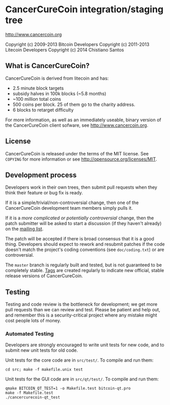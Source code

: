 CancerCureCoin integration/staging tree
================================

http://www.cancercoin.org

Copyright (c) 2009-2013 Bitcoin Developers
Copyright (c) 2011-2013 Litecoin Developers
Copyright (c) 2014 Chistiano Santos

What is CancerCureCoin?
----------------

CancerCureCoin is derived from litecoin and has:
 - 2.5 minute block targets
 - subsidy halves in 100k blocks (~5.8 months)
 - ~100 million total coins
 - 500 coins per block. 25 of them go to the charity address.
 - 6 blocks to retarget difficulty

For more information, as well as an immediately useable, binary version of
the CancerCureCoin client sofware, see http://www.cancercoin.org.

License
-------

CancerCureCoin is released under the terms of the MIT license. See `COPYING` for more
information or see http://opensource.org/licenses/MIT.

Development process
-------------------

Developers work in their own trees, then submit pull requests when they think
their feature or bug fix is ready.

If it is a simple/trivial/non-controversial change, then one of the CancerCureCoin
development team members simply pulls it.

If it is a *more complicated or potentially controversial* change, then the patch
submitter will be asked to start a discussion (if they haven't already) on the
[mailing list](http://sourceforge.net/mailarchive/forum.php?forum_name=bitcoin-development).

The patch will be accepted if there is broad consensus that it is a good thing.
Developers should expect to rework and resubmit patches if the code doesn't
match the project's coding conventions (see `doc/coding.txt`) or are
controversial.

The `master` branch is regularly built and tested, but is not guaranteed to be
completely stable. [Tags](https://github.com/bitcoin/bitcoin/tags) are created
regularly to indicate new official, stable release versions of CancerCureCoin.

Testing
-------

Testing and code review is the bottleneck for development; we get more pull
requests than we can review and test. Please be patient and help out, and
remember this is a security-critical project where any mistake might cost people
lots of money.

### Automated Testing

Developers are strongly encouraged to write unit tests for new code, and to
submit new unit tests for old code.

Unit tests for the core code are in `src/test/`. To compile and run them:

    cd src; make -f makefile.unix test

Unit tests for the GUI code are in `src/qt/test/`. To compile and run them:

    qmake BITCOIN_QT_TEST=1 -o Makefile.test bitcoin-qt.pro
    make -f Makefile.test
    ./cancercurecoin-qt_test
